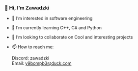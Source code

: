 ### 👋 Hi, I’m Zawadzki
- 👀 I’m interested in software engineering
- 🌱 I’m currently learning C++, C# and Python
- 💞️ I’m looking to collaborate on Cool and interesting projects
- 📫 How to reach me:
 
  Discord: zawadzki   
  Email: y9bompb3@duck.com

<!---
tinyengine1/tinyengine1 is a ✨ special ✨ repository because its `README.md` (this file) appears on your GitHub profile.
You can click the Preview link to take a look at your changes.
--->
